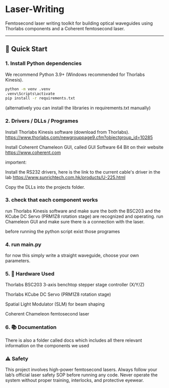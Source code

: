 # Laser-Writing

Femtosecond laser writing toolkit for building optical waveguides using Thorlabs components and a Coherent femtosecond laser.

---

## 🚀 Quick Start

### 1. Install Python dependencies
We recommend Python 3.9+ (Windows recommended for Thorlabs Kinesis).

```bash
python -m venv .venv
.venv\Scripts\activate
pip install -r requirements.txt
```
(alternatively you can install the libraries in requirements.txt manually)

### 2. Drivers / DLLs / Programes
Install Thorlabs Kinesis software (download from Thorlabs).
https://www.thorlabs.com/newgrouppage9.cfm?objectgroup_id=10285

Install Coherent Chameleon GUI, called GUI Software 64 Bit on their website
https://www.coherent.com

importent:

Install the RS232 drivers, here is the link to the current cable's driver in the lab 
https://www.sunrichtech.com.hk/products/U-225.html

Copy the DLLs into the projects folder.



### 3. check that each component works
run Thorlabs Kinesis software and make sure the both the BSC203 and the KCube DC Servo (PRM1Z8 rotation stage) are recognized and operating.
run Chameleon GUI and make sure there is a connection with the laser.

before running the python script exist those programes

### 4. run main.py
for now this simply write a straight waveguide, choose your own parameters.


### 5. 🔧 Hardware Used
Thorlabs BSC203 3-axis benchtop stepper stage controller (X/Y/Z)

Thorlabs KCube DC Servo (PRM1Z8 rotation stage)

Spatial Light Modulator (SLM) for beam shaping

Coherent Chameleon femtosecond laser

### 6. 📚 Documentation
There is also a folder called docs which includes all there relevant information on the components we used 

### ⚠️ Safety
This project involves high-power femtosecond lasers.
Always follow your lab’s official laser safety SOP before running any code.
Never operate the system without proper training, interlocks, and protective eyewear.
